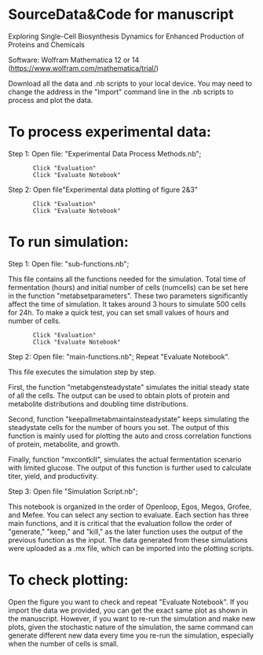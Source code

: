 # SourceData&Code for manuscript
Exploring Single-Cell Biosynthesis Dynamics for Enhanced Production of Proteins and Chemicals

Software:  Wolfram Mathematica 12 or 14 (https://www.wolfram.com/mathematica/trial/)

Download all the data and .nb scripts to your local device. You may need to change the address in the "Import" command line in the .nb scripts to process and plot the data.
# To process experimental data:
Step 1: Open file: "Experimental Data Process Methods.nb";

           Click "Evaluation"
           Click "Evaluate Notebook"    
           
Step 2: Open file"Experimental data plotting of figure 2&3"

           Click "Evaluation"
           Click "Evaluate Notebook"
            
# To run simulation:
Step 1: Open file: "sub-functions.nb";

This file contains all the functions needed for the simulation. Total time of fermentation (hours) and initial number of cells (numcells) can be set here in the function "metabsetparameters". These two parameters significantly affect the time of simulation. It takes around 3 hours to simulate 500 cells for 24h. To make a quick test, you can set small values of hours and number of cells. 

           Click "Evaluation"
           Click "Evaluate Notebook"    

Step 2: Open file: "main-functions.nb"; Repeat "Evaluate Notebook".

This file executes the simulation step by step. 

First, the function "metabgensteadystate" simulates the initial steady state of all the cells. The output can be used to obtain plots of protein and metabolite distributions and doubling time distributions.  

Second, function "keepallmetabmaintainsteadystate" keeps simulating the steadystate cells for the number of hours you set. The output of this function is mainly used for plotting the auto and cross correlation functions of protein, metabolite, and growth.  

Finally, function "mxcontkill", simulates the actual fermentation scenario with limited glucose. The output of this function is further used to calculate titer, yield, and productivity. 


Step 3: Open file "Simulation Script.nb"; 

This notebook is organized in the order of Openloop, Egos, Megos, Grofee, and Mefee. You can select any section to evaluate. Each section has three main functions, and it is critical that the evaluation follow the order of "generate," "keep," and "kill," as the later function uses the output of the previous function as the input. The data generated from these simulations were uploaded as a .mx file, which can be imported into the plotting scripts.

# To check plotting:
Open the figure you want to check and repeat "Evaluate Notebook". If you import the data we provided, you can get the exact same plot as shown in the manuscript. However,  if you want to re-run the simulation and make new plots, given the stochastic nature of the simulation, the same command can generate different new data every time you re-run the simulation, especially when the number of cells is small. 
